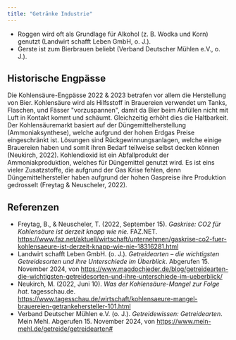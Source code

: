 ```yaml
---
title: "Getränke Industrie"
---
```



- Roggen wird oft als Grundlage für Alkohol (z. B. Wodka und Korn) genutzt (Landwirt schafft Leben GmbH, o. J.).
- Gerste ist zum Bierbrauen beliebt (Verband Deutscher Mühlen e.V., o. J.).

## Historische Engpässe
Die Kohlensäure-Engpässe 2022 & 2023 betrafen vor allem die Herstellung von Bier. Kohlensäure wird als Hilfsstoff in Brauereien verwendet um Tanks, Flaschen, und Fässer "vorzuspannen", damit da Bier beim Abfüllen nicht mit Luft in Kontakt kommt und schäumt. Gleichzeitig erhöht dies die Haltbarkeit. Der Kohlensäuremarkt basiert auf der Düngemittelherstellung (Ammoniaksynthese), welche aufgrund der hohen Erdgas Preise eingeschränkt ist. Lösungen sind Rückgewinnungsanlagen, welche einige Brauereien haben und somit ihren Bedarf teilweise selbst decken können (Neukirch, 2022). Kohlendioxid ist ein Abfallprodukt der Ammoniakproduktion, welches für Düngemittel genutzt wird. Es ist eins vieler Zusatzstoffe, die aufgrund der Gas Krise fehlen, denn Düngemittelhersteller haben aufgrund der hohen Gaspreise ihre Produktion gedrosselt (Freytag & Neuscheler, 2022).

## Referenzen
- Freytag, B., & Neuscheler, T. (2022, September 15). *Gaskrise: CO2 für Kohlensäure ist derzeit knapp wie nie*. FAZ.NET. <https://www.faz.net/aktuell/wirtschaft/unternehmen/gaskrise-co2-fuer-kohlensaeure-ist-derzeit-knapp-wie-nie-18316281.html>
- Landwirt schafft Leben GmbH. (o. J.). *Getreidearten – die wichtigsten Getreidesorten und ihre Unterschiede im Überblick*. Abgerufen 15. November 2024, von <https://www.magdochjeder.de/blog/getreidearten-die-wichtigsten-getreidesorten-und-ihre-unterschiede-im-ueberblick/>
- Neukirch, M. (2022, Juni 10). *Was der Kohlensäure-Mangel zur Folge hat*. tagesschau.de. <https://www.tagesschau.de/wirtschaft/kohlensaeure-mangel-brauereien-getrankehersteller-101.html>
- Verband Deutscher Mühlen e.V. (o. J.). *Getreidewissen: Getreidearten*. Mein Mehl. Abgerufen 15. November 2024, von <https://www.mein-mehl.de/getreide/getreidearten#>


